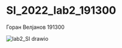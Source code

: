 # SI_2022_lab2_191300
Горан Велјанов 191300

![lab2_SI drawio](https://user-images.githubusercontent.com/95771607/171727818-177003ef-2f16-4a9a-9f87-8db385250a87.png)
